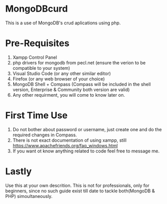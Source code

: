# MongoDBcurd
This is a use of MongoDB's crud aplications using php.
# Pre-Requisites
  1. Xampp Control Panel
  2. php drivers for mongodb from pecl.net (ensure the verion to be compatible to your system)
  3. Visual Studio Code (or any other similar editor)
  4. Firefox (or any web browser of your choice)
  6. MongoDB Shell + Compass (Compass will be included in the shell version, Enterprise & Community both version are valid)
  7. Any other requirment, you will come to know later on.
# First Time Use 
  1. Do not bother about password or username, just create one and do the required changes in Compass.
  2. There is not exact documentation of using xampp, still https://www.apachefriends.org/faq_windows.html 
  3. If you want ot know anything related to code feel free to message me.
# Lastly
  Use this at your own descrition.
  This is not for professionals, only for beginners, since no such guide exist till date to tackle both(MongoDB & PHP) simoultaneously.
